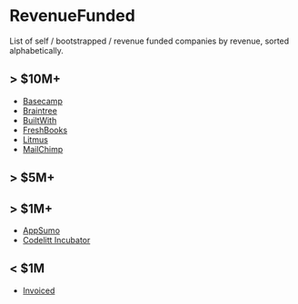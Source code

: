 RevenueFunded
=============
List of self / bootstrapped / revenue funded companies by revenue, sorted alphabetically.

&gt; $10M+
-------
* [Basecamp](https://basecamp.com)
* [Braintree](https://www.braintreepayments.com/)
* [BuiltWith](http://builtwith.com/)
* [FreshBooks](http://www.freshbooks.com/) 
* [Litmus](http://litmus.com/)
* [MailChimp](http://mailchimp.com/)

&gt; $5M+
-------

&gt; $1M+
-------
 * [AppSumo](http://www.appsumo.com/)
 * [Codelitt Incubator](http://www.codelitt.com)

&lt; $1M
------
* [Invoiced](https://invoiced.com)
